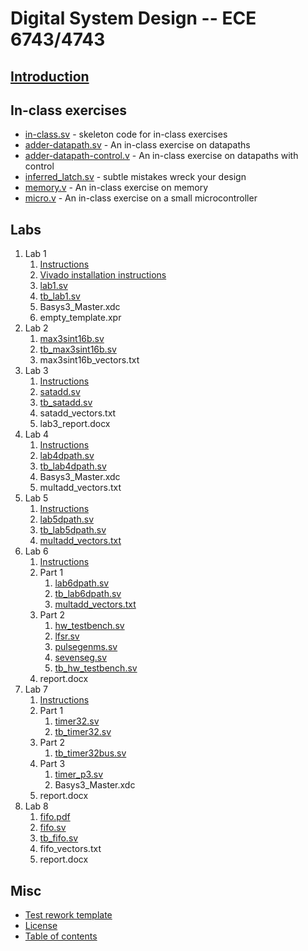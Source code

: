 Digital System Design -- ECE 6743/4743
======================================

[Introduction](README.md)
-------------------------

In-class exercises
------------------

*   [in-class.sv](in-class/in-class.sv) - skeleton code for in-class exercises
*   [adder-datapath.sv](in-class/adder-datapath.sv) - An in-class exercise on
    datapaths
*   [adder-datapath-control.v](in-class/adder-datapath-control.v) - An in-class
    exercise on datapaths with control
*   [inferred\_latch.sv](in-class/inferred_latch.sv) - subtle mistakes wreck
    your design
*   [memory.v](in-class/memory.v) - An in-class exercise on memory
*   [micro.v](in-class/micro.v) - An in-class exercise on a small
    microcontroller

Labs
----

1.  Lab 1
    1.  [Instructions](lab1/lab1.md)
    2.  [Vivado installation instructions](lab1/vivado_install.md)
    3.  [lab1.sv](lab1/lab1.sv)
    4.  [tb\_lab1.sv](lab1/tb_lab1.sv)
    5.  Basys3\_Master.xdc
    6.  empty\_template.xpr
2.  Lab 2
    1.  [max3sint16b.sv](lab2/max3sint16b.sv)
    2.  [tb\_max3sint16b.sv](lab2/tb_max3sint16b.sv)
    3.  max3sint16b\_vectors.txt
3.  Lab 3
    1.  [Instructions](lab3/satadd.pdf)
    2.  [satadd.sv](lab3/satadd.sv)
    3.  [tb\_satadd.sv](lab3/tb_satadd.sv)
    4.  satadd\_vectors.txt
    5.  lab3\_report.docx
4.  Lab 4
    1.  [Instructions](lab4/multdpath.pdf)
    2.  [lab4dpath.sv](lab4/lab4dpath.sv)
    3.  [tb\_lab4dpath.sv](lab4/tb_lab4dpath.sv)
    4.  Basys3\_Master.xdc
    5.  multadd\_vectors.txt
5.  Lab 5
    1.  [Instructions](lab5/multdpath_pipeline.pdf)
    2.  [lab5dpath.sv](lab5/lab5dpath.sv)
    3.  [tb\_lab5dpath.sv](lab5/tb_lab5dpath.sv)
    4.  [multadd\_vectors.txt](lab5/multadd_vectors.txt)
6.  Lab 6
    1.  [Instructions](lab6/multdpath_control.pdf)
    2.  Part 1
        1.  [lab6dpath.sv](lab6/lab6_files_part1/lab6dpath.sv)
        2.  [tb\_lab6dpath.sv](lab6/lab6_files_part1/tb_lab6dpath.sv)
        3.  [multadd\_vectors.txt](lab6/lab6_files_part1/multadd_vectors.txt)
    3.  Part 2
        1.  [hw\_testbench.sv](lab6/lab6_files_part2/hw_testbench.sv)
        2.  [lfsr.sv](lab6/lab6_files_part2/lfsr.sv)
        3.  [pulsegenms.sv](lab6/lab6_files_part2/pulsegenms.sv)
        4.  [sevenseg.sv](lab6/lab6_files_part2/sevenseg.sv)
        5.  [tb\_hw\_testbench.sv](lab6/lab6_files_part2/tb_hw_testbench.sv)
    4.  report.docx
7.  Lab 7
    1.  [Instructions](lab7/timer.pdf)
    2.  Part 1
        1.  [timer32.sv](lab7/lab7_p1_files/timer32.sv)
        2.  [tb\_timer32.sv](lab7/lab7_p1_files/tb_timer32.sv)
    3.  Part 2
        1.  [tb\_timer32bus.sv](lab7/lab7_p2_files/tb_timer32bus.sv)
    4.  Part 3
        1.  [timer\_p3.sv](lab7/lab7_p3_files/timer_p3.sv)
        2.  Basys3\_Master.xdc
    5.  report.docx
8.  Lab 8
    1.  [fifo.pdf](lab8/fifo.pdf)
    2.  [fifo.sv](lab8/fifo.sv)
    3.  [tb\_fifo.sv](lab8/tb_fifo.sv)
    4.  fifo\_vectors.txt
    5.  report.docx

Misc
----

*   [Test rework template](test_rework_template.md)
*   [License](LICENSE.md)
*   [Table of contents](toc.md)